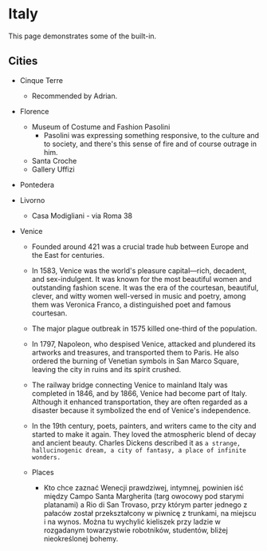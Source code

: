 # Italy

This page demonstrates some of the built-in.

## Cities

- Cinque Terre
    - Recommended by Adrian.
- Florence
    - Museum of Costume and Fashion Pasolini
        - Pasolini was expressing something responsive, to the culture and to society, and there's this sense of fire and of course outrage in him.
    - Santa Croche
    - Gallery Uffizi
- Pontedera
- Livorno
    - Casa Modigliani - via Roma 38


- Venice
  - Founded around 421 was a crucial trade hub between Europe and the East for centuries.
  - In 1583, Venice was the world's pleasure capital—rich, decadent, and sex-indulgent. It was known for the most beautiful women and outstanding fashion scene. It was the era of the courtesan, beautiful, clever, and witty women well-versed in music and poetry, among them was Veronica Franco, a distinguished poet and famous courtesan.
  - The major plague outbreak in 1575 killed one-third of the population.
  - In 1797, Napoleon, who despised Venice, attacked and plundered its artworks and treasures, and transported them to Paris. He also ordered the burning of Venetian symbols in San Marco Square, leaving the city in ruins and its spirit crushed.
  - The railway bridge connecting Venice to mainland Italy was completed in 1846, and by 1866, Venice had become part of Italy. Although it enhanced transportation, they are often regarded as a disaster because it symbolized the end of Venice's independence.
  - In the 19th century, poets, painters, and writers came to the city and started to make it again. They loved the atmospheric blend of decay and ancient beauty. Charles Dickens described it as `a strange, hallucinogenic dream, a city of fantasy, a place of infinite wonders.`

  - Places
    - Kto chce zaznać Wenecji prawdziwej, intymnej, powinien iść między Campo Santa Margherita (targ owocowy pod starymi platanami) a Rio di San Trovaso, przy którym parter jednego z pałaców został przekształcony w piwnicę z trunkami, na miejscu i na wynos. Można tu wychylić kieliszek przy ladzie w rozgadanym towarzystwie robotników, studentów, bliżej nieokreślonej bohemy.